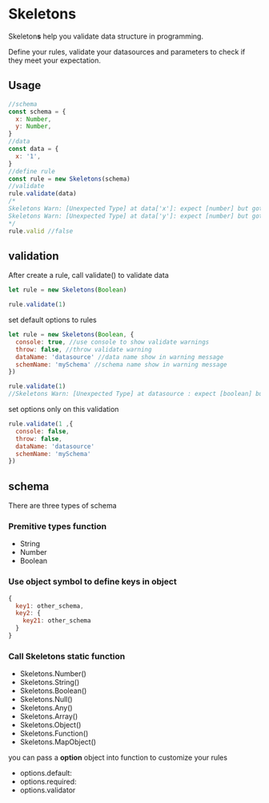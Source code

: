 # Skeletons

Skeleton**s** help you validate data structure in programming.

Define your rules, validate your datasources and parameters to check if they meet your expectation.

## Usage

```js
//schema
const schema = {
  x: Number,
  y: Number,
}
//data
const data = {
  x: '1',
}
//define rule
const rule = new Skeletons(schema)
//validate
rule.validate(data)
/*
Skeletons Warn: [Unexpected Type] at data['x']: expect [number] but got [string]
Skeletons Warn: [Unexpected Type] at data['y']: expect [number] but got [undefined]
*/
rule.valid //false
```

## validation

After create a rule, call validate() to validate data

```js
let rule = new Skeletons(Boolean)

rule.validate(1)
```

set default options to rules

```js
let rule = new Skeletons(Boolean, {
  console: true, //use console to show validate warnings
  throw: false, //throw validate warning
  dataName: 'datasource' //data name show in warning message
  schemName: 'mySchema' //schema name show in warning message
})

rule.validate(1)
//Skeletons Warn: [Unexpected Type] at datasource : expect [boolean] but got [undefined]
```

set options only on this validation

```js
rule.validate(1 ,{
  console: false,
  throw: false,
  dataName: 'datasource'
  schemName: 'mySchema'
})
```

## schema

There are three types of schema

### Premitive types **function**

* String
* Number
* Boolean

### Use object symbol to define keys in object

```js
{
  key1: other_schema,
  key2: {
    key21: other_schema
  }
}
```

### Call Skeletons static function

* Skeletons.Number()
* Skeletons.String()
* Skeletons.Boolean()
* Skeletons.Null()
* Skeletons.Any()
* Skeletons.Array()
* Skeletons.Object()
* Skeletons.Function()
* Skeletons.MapObject()

you can pass a **option** object into function to customize your rules

* options.default: 
* options.required:
* options.validator

